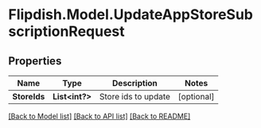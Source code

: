 # Flipdish.Model.UpdateAppStoreSubscriptionRequest
## Properties

Name | Type | Description | Notes
------------ | ------------- | ------------- | -------------
**StoreIds** | **List&lt;int?&gt;** | Store ids to update | [optional] 

[[Back to Model list]](../README.md#documentation-for-models) [[Back to API list]](../README.md#documentation-for-api-endpoints) [[Back to README]](../README.md)

